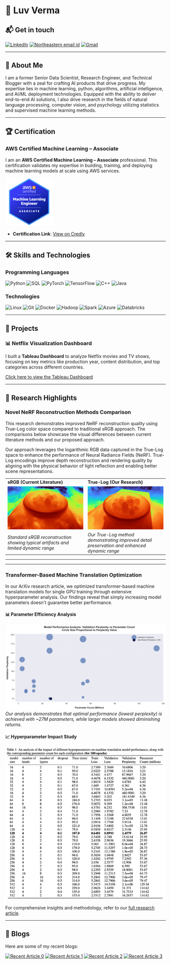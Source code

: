 # 🤖 Luv Verma

## 📬 Get in touch

[![LinkedIn](https://img.shields.io/badge/-Luv%20Verma-blue?logo=linkedin)](https://www.linkedin.com/in/luvverma/)
[![Northeastern email id](https://img.shields.io/badge/-verma.lu@northeastern.edu-white?logo=northeastern.edu)](mailto:verma.lu@northeastern.edu)
[![Gmail](https://img.shields.io/badge/-luvverma2011-white?logo=gmail)](mailto:luvverma2011@gmail.com)

---

## 🚀 About Me
I am a former Senior Data Scientist, Research Engineer, and Technical Blogger with a zeal for crafting AI products that drive progress. My expertise lies in machine learning, python, algorithms, artificial intelligence, and AI/ML deployment technologies. Equipped with the ability to deliver end-to-end AI solutions, I also drive research in the fields of natural language processing, computer vision, and psychology utilizing statistics and supervised machine learning methods.

---

## 🏆 Certification

### **AWS Certified Machine Learning – Associate**
I am an **AWS Certified Machine Learning – Associate** professional. This certification validates my expertise in building, training, and deploying machine learning models at scale using AWS services.

[<img src="https://github.com/luv91/assets/raw/main/aws%20badge.png" alt="AWS Certification Badge" width="150">](https://www.credly.com/badges/4631b801-046f-4c09-98ff-ac16eef85a74/linked_in_profile)

- **Certification Link**: [View on Credly](https://www.credly.com/badges/4631b801-046f-4c09-98ff-ac16eef85a74/linked_in_profile)

---

## 🛠️ Skills and Technologies

### **Programming Languages**
![Python](https://img.shields.io/badge/-Python-black?style=for-the-badge&logo=python)
![SQL](https://img.shields.io/badge/-SQL-black?style=for-the-badge&logo=mySQL)
![PyTorch](https://img.shields.io/badge/-PyTorch-black?style=for-the-badge&logo=PyTorch)
![TensorFlow](https://img.shields.io/badge/-TensorFlow-black?style=for-the-badge&logo=TensorFlow)
![C++](https://img.shields.io/badge/-C++-black?style=for-the-badge&logo=C++)
![Java](https://img.shields.io/badge/-Java-black?style=for-the-badge&logo=openjdk)

### **Technologies**
![Linux](https://img.shields.io/badge/-Linux-black?style=for-the-badge&logo=linux)
![Git](https://img.shields.io/badge/-Git-black?style=for-the-badge&logo=git)
![Docker](https://img.shields.io/badge/-Docker-black?style=for-the-badge&logo=docker)
![Hadoop](https://img.shields.io/badge/-Hadoop-black?style=for-the-badge&logo=apachehadoop)
![Spark](https://img.shields.io/badge/-Spark-black?style=for-the-badge&logo=apachespark)
![Azure](https://img.shields.io/badge/-Azure-black?style=for-the-badge&logo=microsoftazure)
![Databricks](https://img.shields.io/badge/-Databricks-black?style=for-the-badge&logo=databricks)

---

## 🎨 Projects

### **📊 Netflix Visualization Dashboard**
I built a **Tableau Dashboard** to analyze Netflix movies and TV shows, focusing on key metrics like production year, content distribution, and top categories across different countries.

[Click here to view the Tableau Dashboard](https://public.tableau.com/app/profile/luv.verma/viz/TableauProjectNetflix_17267119941750/NetflixVisualizationDashboard?publish=yes)

---

## 🎥 Research Highlights

### **Novel NeRF Reconstruction Methods Comparison**
This research demonstrates improved NeRF reconstruction quality using True-Log color space compared to traditional sRGB approach. The comparisons below showcase the visual differences between current literature methods and our proposed approach.

Our approach leverages the logarithmic RGB data captured in the True-Log space to enhance the performance of Neural Radiance Fields (NeRF). True-Log encodings improve depth reconstruction and rendering quality by aligning with the physical behavior of light reflection and enabling better scene representations.

<table>
<tr>
    <td width="50%"><strong>sRGB (Current Literature)</strong></td>
    <td width="50%"><strong>True-Log (Our Research)</strong></td>
</tr>
<tr>
    <td>
        <img src="https://github.com/luv91/NeRFs-TrueLog_vs_sRGB/raw/main/gifs/Scene-1-sRGB-median.gif" width="100%" alt="sRGB Reconstruction">
    </td>
    <td>
        <img src="https://github.com/luv91/NeRFs-TrueLog_vs_sRGB/raw/main/gifs/Scene-1-True-Log-median.gif" width="100%" alt="True-Log Reconstruction">
    </td>
</tr>
<tr>
    <td><em>Standard sRGB reconstruction showing typical artifacts and limited dynamic range</em></td>
    <td><em>Our True-Log method demonstrating improved detail preservation and enhanced dynamic range</em></td>
</tr>
</table>

---
<!-- 
### **Vector Quantized Generative Adversarial Networks (VQGANs)**
In our ArXiv research article on ablation analysis of Vector Quantized Generative Adversarial Networks (VQGANs) for image-to-image synthesis, we delved into understanding the discrete latent space, specifically studying the effects of varying its size on image reconstruction.

#### Example Figure:
Below is a comparison of original images and their reconstructions under different configurations: one without positional encoding and the other introducing 2D positional encodings. Please check the [research article](https://arxiv.org/pdf/2308.05242.pdf) for more details.

<a target="_blank" href="https://arxiv.org/pdf/2308.05242.pdf"><img src="https://github.com/luv91/VQGAN_Project/blob/main/figure_7_codebook_8192_ld_256_without_pos_withpos_Images%3D65.png" alt="My recent Arxiv article on VQGANs"></a>
-->
---
### **Transformer-Based Machine Translation Optimization**
In our ArXiv research article, we optimized transformer-based machine translation models for single GPU training through extensive hyperparameter analysis. Our findings reveal that simply increasing model parameters doesn't guarantee better performance.

#### 📊 Parameter Efficiency Analysis
![Parameter Efficiency Plot](https://github.com/luv91/MachineLanguageTranslation/blob/main/model_performance.png)
*Our analysis demonstrates that optimal performance (lowest perplexity) is achieved with ~27M parameters, while larger models showed diminishing returns.*

#### 📈 Hyperparameter Impact Study
<img src="https://github.com/luv91/MachineLanguageTranslation/blob/main/Table_1.png" alt="Hyperparameter Analysis Table" width="750"/>

For comprehensive insights and methodology, refer to our [full research article](https://arxiv.org/pdf/2308.06017.pdf).

---

## 📝 Blogs
Here are some of my recent blogs:

<a target="_blank" href="https://github-readme-medium-recent-article.vercel.app/medium/@luvverma2011/0"><img src="https://github-readme-medium-recent-article.vercel.app/medium/@luvverma2011/0" alt="Recent Article 0"></a>
<a target="_blank" href="https://github-readme-medium-recent-article.vercel.app/medium/@luvverma2011/1"><img src="https://github-readme-medium-recent-article.vercel.app/medium/@luvverma2011/1" alt="Recent Article 1"></a>
<a target="_blank" href="https://github-readme-medium-recent-article.vercel.app/medium/@luvverma2011/2"><img src="https://github-readme-medium-recent-article.vercel.app/medium/@luvverma2011/2" alt="Recent Article 2"></a>
<a target="_blank" href="https://github-readme-medium-recent-article.vercel.app/medium/@luvverma2011/3"><img src="https://github-readme-medium-recent-article.vercel.app/medium/@luvverma2011/3" alt="Recent Article 3"></a>

<!--
**luv91/luv91** is a ✨ _special_ ✨ repository because its `README.md` (this file) appears on your GitHub profile.

Here are some ideas to get you started:

- 🔭 I’m currently working on ...
- 🌱 I’m currently learning ...
- 👯 I’m looking to collaborate on ...
- 🤔 I’m looking for help with ...
- 💬 Ask me about ...
- 📫 How to reach me: ...
- 😄 Pronouns: ...
- ⚡ Fun fact: ...
-->
